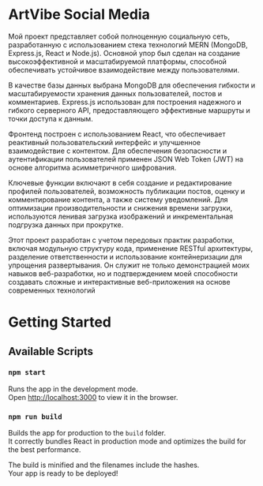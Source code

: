 # ArtVibe Social Media 

Мой проект представляет собой полноценную социальную сеть, разработанную с использованием стека технологий MERN (MongoDB, Express.js, React и Node.js). Основной упор был сделан на создание высокоэффективной и масштабируемой платформы, способной обеспечивать устойчивое взаимодействие между пользователями.

В качестве базы данных выбрана MongoDB для обеспечения гибкости и масштабируемости хранения данных пользователей, постов и комментариев. Express.js использован для построения надежного и гибкого серверного API, предоставляющего эффективные маршруты и точки доступа к данным.

Фронтенд построен с использованием React, что обеспечивает реактивный пользовательский интерфейс и улучшенное взаимодействие с контентом. Для обеспечения безопасности и аутентификации пользователей применен JSON Web Token (JWT) на основе алгоритма асимметричного шифрования.

Ключевые функции включают в себя создание и редактирование профилей пользователей, возможность публикации постов, оценку и комментирование контента, а также систему уведомлений. Для оптимизации производительности и снижения времени загрузки, используются ленивая загрузка изображений и инкрементальная подгрузка данных при прокрутке.

Этот проект разработан с учетом передовых практик разработки, включая модульную структуру кода, применение RESTful архитектуры, разделение ответственности и использование контейнеризации для упрощения развертывания. Он служит не только демонстрацией моих навыков веб-разработки, но и подтверждением моей способности создавать сложные и интерактивные веб-приложения на основе современных технологий

# Getting Started

## Available Scripts

### `npm start`

Runs the app in the development mode.\
Open [http://localhost:3000](http://localhost:3000) to view it in the browser.

### `npm run build`

Builds the app for production to the `build` folder.\
It correctly bundles React in production mode and optimizes the build for the best performance.

The build is minified and the filenames include the hashes.\
Your app is ready to be deployed!
